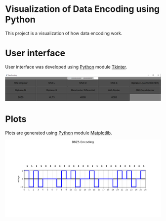 # Visualization of Data Encoding using Python

This project is a visualization of how data encoding work.

# User interface

User interface was developed using [Python](https://www.python.org/) module [Tkinter](https://docs.python.org/3/library/tkinter.html).

![](https://github.com/YeLLoLS/Data-Encoding-Python/blob/main/imgs/UI_dataenc.PNG?raw=true)

# Plots

Plots are generated using [Python](https://www.python.org/) module [Matplotlib](https://matplotlib.org/).

![](https://github.com/YeLLoLS/Data-Encoding-Python/blob/main/imgs/results_dataenc.PNG?raw=true)

